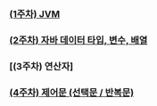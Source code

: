 
### [(1주차) JVM](https://faverick.tistory.com/50)
### [(2주차) 자바 데이터 타입, 변수, 배열](https://github.com/G-ONL/Java/wiki/%232-%EC%9E%90%EB%B0%94-%EB%8D%B0%EC%9D%B4%ED%84%B0-%ED%83%80%EC%9E%85,-%EB%B3%80%EC%88%98-%EA%B7%B8%EB%A6%AC%EA%B3%A0-%EB%B0%B0%EC%97%B4)
### [(3주차) 연산자]
### [(4주차) 제어문 (선택문 / 반복문)](https://github.com/G-ONL/Java/wiki/%234-%EC%A0%9C%EC%96%B4%EB%AC%B8(%EC%84%A0%ED%83%9D%EB%AC%B8---%EB%B0%98%EB%B3%B5%EB%AC%B8))
